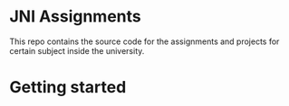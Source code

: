 # JNI Assignments

This repo contains the source code for the assignments and projects for certain subject inside the university.

# Getting started
